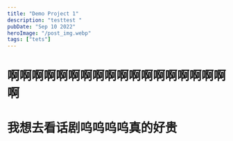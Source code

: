 ```yaml
---
title: "Demo Project 1"
description: "testtest "
pubDate: "Sep 10 2022"
heroImage: "/post_img.webp"
tags: ["tets"]
---
```


# 啊啊啊啊啊啊啊啊啊啊啊啊啊啊啊啊啊啊啊

# 我想去看话剧呜呜呜呜真的好贵